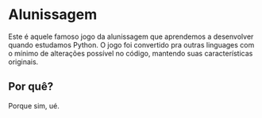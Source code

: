 # Alunissagem

Este é aquele famoso jogo da alunissagem que aprendemos a desenvolver quando estudamos Python.
O jogo foi convertido pra outras linguages com o mínimo de alterações possível no código, mantendo suas características originais.

## Por quê?
Porque sim, ué.

